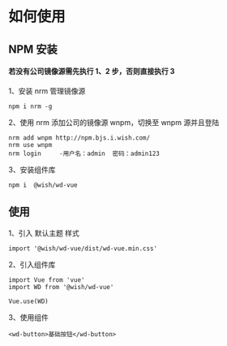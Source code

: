 # 如何使用

## NPM 安装

#### 若没有公司镜像源需先执行 1、2 步，否则直接执行 3

1、安装 nrm 管理镜像源

```
npm i nrm -g
```

2、使用 nrm 添加公司的镜像源 wnpm，切换至 wnpm 源并且登陆

```
nrm add wnpm http://npm.bjs.i.wish.com/
nrm use wnpm
nrm login     -用户名：admin  密码：admin123
```

3、安装组件库

```
npm i  @wish/wd-vue
```

## 使用

1、引入 默认主题 样式

```
import '@wish/wd-vue/dist/wd-vue.min.css'
```

2、引入组件库

```
import Vue from 'vue'
import WD from '@wish/wd-vue'

Vue.use(WD)
```

3、使用组件

```
<wd-button>基础按钮</wd-button>
```

